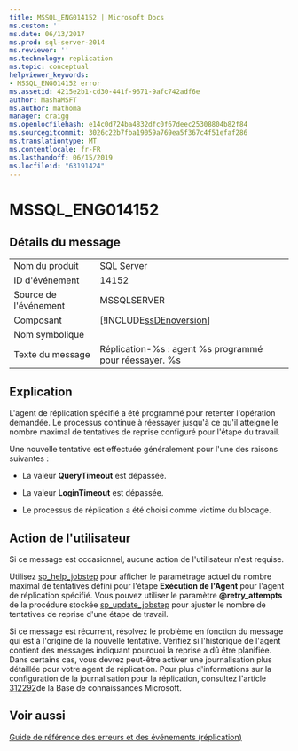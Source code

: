```yaml
---
title: MSSQL_ENG014152 | Microsoft Docs
ms.custom: ''
ms.date: 06/13/2017
ms.prod: sql-server-2014
ms.reviewer: ''
ms.technology: replication
ms.topic: conceptual
helpviewer_keywords:
- MSSQL_ENG014152 error
ms.assetid: 4215e2b1-cd30-441f-9671-9afc742adf6e
author: MashaMSFT
ms.author: mathoma
manager: craigg
ms.openlocfilehash: e14c0d724ba4832dfc0f67deec25308804b82f84
ms.sourcegitcommit: 3026c22b7fba19059a769ea5f367c4f51efaf286
ms.translationtype: MT
ms.contentlocale: fr-FR
ms.lasthandoff: 06/15/2019
ms.locfileid: "63191424"
---
```

# <a name="mssqleng014152"></a>MSSQL_ENG014152
    
## <a name="message-details"></a>Détails du message  
  
|||  
|-|-|  
|Nom du produit|SQL Server|  
|ID d'événement|14152|  
|Source de l'événement|MSSQLSERVER|  
|Composant|[!INCLUDE[ssDEnoversion](../../includes/ssdenoversion-md.md)]|  
|Nom symbolique||  
|Texte du message|Réplication-%s : agent %s programmé pour réessayer. %s|  
  
## <a name="explanation"></a>Explication  
 L'agent de réplication spécifié a été programmé pour retenter l'opération demandée. Le processus continue à réessayer jusqu'à ce qu'il atteigne le nombre maximal de tentatives de reprise configuré pour l'étape du travail.  
  
 Une nouvelle tentative est effectuée généralement pour l'une des raisons suivantes :  
  
-   La valeur **QueryTimeout** est dépassée.  
  
-   La valeur **LoginTimeout** est dépassée.  
  
-   Le processus de réplication a été choisi comme victime du blocage.  
  
## <a name="user-action"></a>Action de l'utilisateur  
 Si ce message est occasionnel, aucune action de l'utilisateur n'est requise.  
  
 Utilisez [sp_help_jobstep](/sql/relational-databases/system-stored-procedures/sp-help-jobstep-transact-sql) pour afficher le paramétrage actuel du nombre maximal de tentatives défini pour l'étape **Exécution de l'Agent** pour l'agent de réplication spécifié. Vous pouvez utiliser le paramètre **@retry_attempts** de la procédure stockée [sp_update_jobstep](/sql/relational-databases/system-stored-procedures/sp-update-jobstep-transact-sql) pour ajuster le nombre de tentatives de reprise d'une étape de travail.  
  
 Si ce message est récurrent, résolvez le problème en fonction du message qui est à l'origine de la nouvelle tentative. Vérifiez si l'historique de l'agent contient des messages indiquant pourquoi la reprise a dû être planifiée. Dans certains cas, vous devrez peut-être activer une journalisation plus détaillée pour votre agent de réplication. Pour plus d'informations sur la configuration de la journalisation pour la réplication, consultez l'article [312292](https://support.microsoft.com/kb/312292)de la Base de connaissances Microsoft.  
  
## <a name="see-also"></a>Voir aussi  
 [Guide de référence des erreurs et des événements &#40;réplication&#41;](errors-and-events-reference-replication.md)  
  
  
